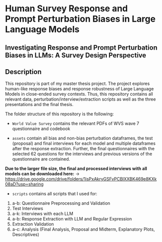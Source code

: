 # Human Survey Response and Prompt Perturbation Biases in Large Language Models
## Investigating Response and Prompt Perturbation Biases in LLMs: A Survey Design Perspective

## Description
This repository is part of my master thesis project. The project explores human-like response biases and response robustness of Large Language Models in close-ended survey contexts.
Thus, this repository contains all relevant data, perturbation/interview/extraction scripts as well as the three presentations and the final thesis.

The folder structure of this repository is the following:

- `World Value Survey` contains the relevant PDFs of WVS wave 7 questionnaire and codebook

- `assets` contain all bias and non-bias perturbation dataframes, the test (proposal) and final interviews for each model and multiple dataframes after the response extraction. Further, the final questionnaires with the selected 62 questions for the interviews and previous versions of the questionnaire are contained.

**Due to the larger file size, the final and processed interviews with all models can be downloaded here:** -> https://drive.google.com/drive/folders/1isPxAkryGSFvPCBlXXBK469e8KXk08aD?usp=sharing

- `scripts` contains all scripts that I used for:

 1. a-b: Questionnaire Preprocessing and Validation
 2. Test Interviews
 3. a-k: Interviews with each LLM
 4. a-b: Response Extraction with LLM and Regular Expression
 5. Extraction Validation
 6. a-c: Analysis (Final Analysis, Proposal and Midterm, Explanatory Plots, Descriptives)
 
